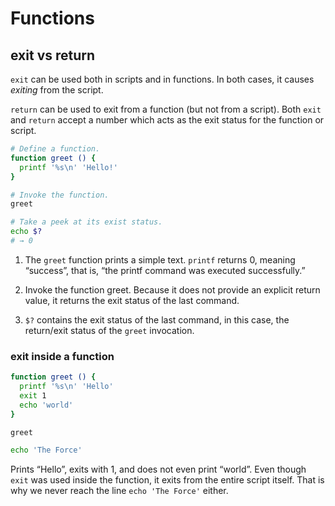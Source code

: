 # Functions

## exit vs return

`exit` can be used both in scripts and in functions. In both cases, it causes *exiting* from the script.

`return` can be used to exit from a function (but not from a script). Both `exit` and `return` accept a number which acts as the exit status for the function or script.

``` bash
# Define a function.
function greet () {
  printf '%s\n' 'Hello!'
}

# Invoke the function.
greet

# Take a peek at its exist status.
echo $?
# → 0
```

1.  The `greet` function prints a simple text. `printf` returns 0, meaning “success”, that is, “the printf command was executed successfully.”

2.  Invoke the function greet. Because it does not provide an explicit return value, it returns the exit status of the last command.

3.  `$?` contains the exit status of the last command, in this case, the return/exit status of the `greet` invocation.

### exit inside a function

``` bash
function greet () {
  printf '%s\n' 'Hello'
  exit 1 
  echo 'world'
}

greet

echo 'The Force'
```

Prints “Hello”, exits with 1, and does not even print “world”. Even though `exit` was used inside the function, it exits from the entire script itself. That is why we never reach the line `echo 'The Force'` either.

